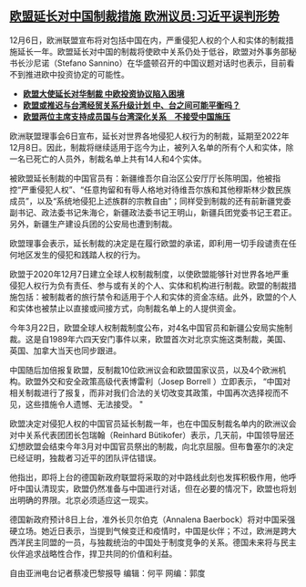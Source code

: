 <!--1638901127000-->
[欧盟延长对中国制裁措施     欧洲议员:习近平误判形势](https://www.rfa.org/mandarin/yataibaodao/junshiwaijiao/cl-12072021131752.html)
------

<p>12月6日，欧洲联盟宣布将对包括中国在内，严重侵犯人权的个人和实体的制裁措施延长一年。欧盟延长对中国的制裁将使欧中关系仍处于低谷，欧盟对外事务部秘书长沙尼诺（Stefano Sannino）在华盛顿召开的中国议题对话时也表示，目前看不到推进欧中投资协定的可能性。</p><ul><li><strong><a href="https://www.rfa.org/mandarin/Xinwen/10-11242021161422.html">欧盟大使延长对华制裁 中欧投资协议陷入困境</a></strong></li><li><strong><a href="https://www.rfa.org/mandarin/yataibaodao/junshiwaijiao/al-11182021083847.html">欧盟或推迟与台湾经贸关系升级计划 中、台之间可能平衡吗？</a></strong></li><li><strong><a href="https://www.rfa.org/mandarin/yataibaodao/junshiwaijiao/cl-10292021135418.html">欧盟两位主席支持成员国与台湾深化关系　不接受中国施压</a></strong></li></ul><p></p><p>欧洲联盟理事会6日宣布，延长对世界各地侵犯人权行为的制裁，延期至2022年12月8日。因此，制裁将继续适用于迄今为止，被列入名单的所有个人和实体，除一名已死亡的人员外，制裁名单上共有14人和4个实体。</p><p>被欧盟延长制裁的中国官员有：新疆维吾尔自治区公安厅厅长陈明国，他被指控“严重侵犯人权”、“任意拘留和有辱人格地对待维吾尔族和其他穆斯林少数民族成员”，以及“系统地侵犯上述族群的宗教自由”；同样受到制裁的还有前新疆党委副书记、政法委书记朱海仑，新疆政法委书记王明山，新疆兵团党委书记王君正。另外，新疆生产建设兵团的公安局也遭到制裁。</p><p>欧盟理事会表示，延长制裁的决定是在履行欧盟的承诺，即利用一切手段谴责在任何地区发生的侵犯和践踏人权的行为。</p><p>欧盟于2020年12月7日建立全球人权制裁制度，以使欧盟能够针对世界各地严重侵犯人权行为负有责任、参与或有关的个人、实体和机构进行制裁。欧盟的制裁措施包括：被制裁者的旅行禁令和适用于个人和实体的资金冻结。此外，欧盟的个人和实体也被禁止以直接或间接方式，向制裁名单上的人提供资金。</p><p>今年3月22日，欧盟全球人权制裁制度公布，对4名中国官员和新疆公安局实施制裁。这是自1989年六四天安门事件以来，欧盟首次对北京实施这类制裁，美国、英国、加拿大当天也同步跟进。</p><p>中国随后加倍报复欧盟，反制裁10位欧洲议会和欧盟国家议员，以及4个欧洲机构。欧盟外交和安全政策高级代表博雷利（Josep Borrell ）立即表示， “中国对相关制裁进行了报复，而非对我们合法的关切改变其政策，中国再次选择视而不见，这些措施令人遗憾、无法接受。 "</p><p>欧盟决定对侵犯人权的中国官员延长制裁一年，也在中国反制裁名单内的欧洲议会对中关系代表团团长包瑞翰（Reinhard Bütikofer）表示，几天前，中国领导层还幻想欧盟会结束今年3月对中国官员祭出的制裁，向北京屈服。但布鲁塞尔的决定已经证明，独裁者习近平的团队评估错误。</p><p>他指出，即将上台的德国新政府联盟将采取的对中路线此刻也发挥积极作用，他呼吁中国认清现实，欧盟仍然准备与中国进行对话，但在必要的情况下，欧盟也将划出明确的界限。北京必须适应这一现实。</p><p>德国新政府预计8日上台，准外长贝尔伯克（Annalena Baerbock）将对中国采强硬立场。她近日表示，当提到气候变迁和疫情时，中国是伙伴；不过，欧洲是跨大西洋民主同盟的一员，与独裁统治的中国处于制度竞争的关系。德国未来将与民主伙伴追求战略性合作，捍卫共同的价值和利益。</p><p>自由亚洲电台记者蔡凌巴黎报导 编辑：何平 网编：郭度</p><p></p>
